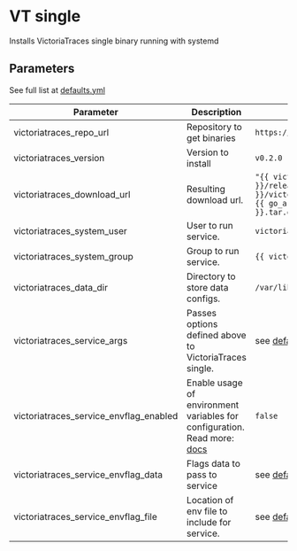 # VT single

Installs VictoriaTraces single binary running with systemd

## Parameters

See full list at [defaults.yml](./defaults/main.yml)

| Parameter                              | Description                                                                                                                         | Default                                                                                                                                                                                          |
|----------------------------------------|-------------------------------------------------------------------------------------------------------------------------------------|--------------------------------------------------------------------------------------------------------------------------------------------------------------------------------------------------|
| victoriatraces_repo_url                  | Repository to get binaries                                                                                                          | `https://github.com/VictoriaMetrics/VictoriaTraces`                                                                                                                                             |
| victoriatraces_version                   | Version to install                                                                                                                  | `v0.2.0`                                                                                                                                                                                         |
| victoriatraces_download_url              | Resulting download url.                                                                                                             | `"{{ victoriatraces_repo_url }}/releases/download/{{ victoriatraces_version }}/victoria-traces-{{ victoriatraces_platform }}-{{ go_arch }}-{{ victoriatraces_version }}.tar.gz"` |
| victoriatraces_system_user               | User to run service.                                                                                                                | `victoriatraces`                                                                                                                                                                                |
| victoriatraces_system_group              | Group to run service.                                                                                                               | `{{ victoriatraces_system_user }}`                                                                                                                                                                 |
| victoriatraces_data_dir                  | Directory to store data configs.                                                                                                    | `/var/lib/victoria-traces/`                                                                                                                                                                        |
| victoriatraces_service_args              | Passes options defined above to VictoriaTraces single.                                                                                | see [defaults.yml](./defaults/main.yml)                                                                                                                                                          |
| victoriatraces_service_envflag_enabled   | Enable usage of environment variables for configuration. Read more: [docs](https://docs.victoriametrics.com/#environment-variables) | `false`                                                                                                                                                                                          |
| victoriatraces_service_envflag_data      | Flags data to pass to service                                                                                                       | see [defaults.yml](./defaults/main.yml)                                                                                                                                                          |
| victoriatraces_service_envflag_file      | Location of env file to include for service.                                                                                        | see [defaults.yml](./defaults/main.yml)                                                                                                                                                          |
